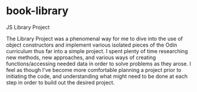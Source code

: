 # book-library
JS Library Project

The Library Project was a phenomenal way for me to dive into the use of object constructors and implement various isolated pieces of the Odin curriculum thus far into a simple project. I spent plenty of time researching new methods, new approaches, and various ways of creating functions/accessing needed data in order to solve problems as they arose. I feel as though I've become more comfortable planning a project prior to initiating the code, and understanding what might need to be done at each step in order to build out the desired project. 
